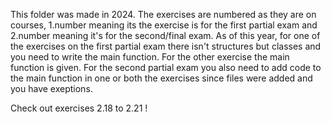 This folder was made in 2024. 
The exercises are numbered as they are on courses, 1.number meaning its the exercise is for the first partial exam and 2.number meaning it's for the second/final exam.
As of this year, for one of the exercises on the first partial exam there isn't structures but classes and you need to write the main function. For the other exercise 
the main function is given.
For the second partial exam you also need to add code to the main function in one or both the exercises since files were added and you have exeptions.

Check out exercises 2.18 to 2.21 !
